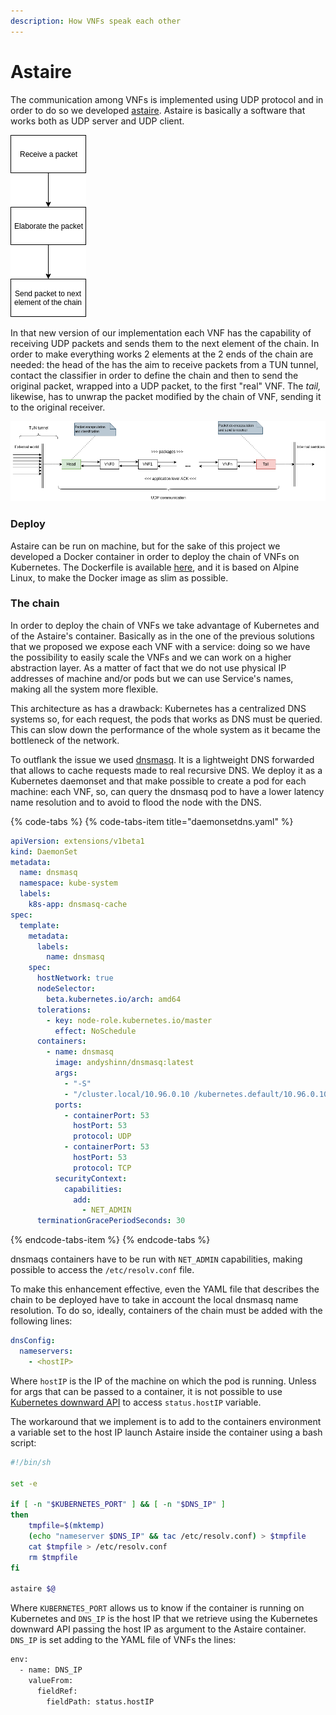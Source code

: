 ```yaml
---
description: How VNFs speak each other
---
```


# Astaire

The communication among VNFs is implemented using UDP protocol and in order to do so we developed [astaire](https://github.com/Augugrumi/astaire). Astaire is basically a software that works both as UDP server and UDP client. 

![How Astaire works](.gitbook/assets/astaire-algorithm.png)

In that new version of our implementation each VNF has the capability of receiving UDP packets and sends them to the next element of the chain. In order to make everything works 2 elements at the 2 ends of the chain are needed: the head of the has the aim to receive packets from a TUN tunnel, contact the classifier in order to define the chain and then to send the original packet, wrapped into a UDP packet, to the first "real" VNF. The _tail,_ likewise, has to unwrap the packet modified by the chain of VNF, sending it to the original receiver.

![](.gitbook/assets/astaire.png)

### Deploy

Astaire can be run on machine, but for the sake of this project we developed a Docker container in order to deploy the chain of VNFs on Kubernetes. The Dockerfile is available [here](https://github.com/Augugrumi/astaire/blob/master/Dockerfile), and it is based on Alpine Linux, to make the Docker image as slim as possible. 

### The chain

In order to deploy the chain of VNFs we take advantage of Kubernetes and of the Astaire's container. Basically as in the one of the previous solutions that we proposed we expose each VNF with a service: doing so we have the possibility to easily scale the VNFs and we can work on a higher abstraction layer. As a matter of fact that we do not use physical IP addresses of machine and/or pods but we can use Service's names, making all the system more flexible.

This architecture as has a drawback: Kubernetes has a centralized DNS systems so, for each request, the pods that works as DNS must be queried. This can slow down the performance of the whole system as it became the bottleneck of the network.

To outflank the issue we used [dnsmasq](http://www.thekelleys.org.uk/dnsmasq/doc.html). It is a lightweight DNS forwarded that allows to cache requests made to real recursive DNS. We deploy it as a Kubernetes daemonset and that make possible to create a pod for each machine: each VNF, so, can query the dnsmasq pod to have a lower latency name resolution and to avoid to flood the node with the DNS.

{% code-tabs %}
{% code-tabs-item title="daemonsetdns.yaml" %}
```yaml
apiVersion: extensions/v1beta1
kind: DaemonSet
metadata:
  name: dnsmasq
  namespace: kube-system
  labels:
    k8s-app: dnsmasq-cache
spec:
  template:
    metadata:
      labels:
        name: dnsmasq
    spec:
      hostNetwork: true
      nodeSelector:
        beta.kubernetes.io/arch: amd64
      tolerations:
        - key: node-role.kubernetes.io/master
          effect: NoSchedule
      containers:
        - name: dnsmasq
          image: andyshinn/dnsmasq:latest
          args:
            - "-S"
            - "/cluster.local/10.96.0.10 /kubernetes.default/10.96.0.10"
          ports:
            - containerPort: 53
              hostPort: 53
              protocol: UDP
            - containerPort: 53
              hostPort: 53
              protocol: TCP
          securityContext:
            capabilities:
              add:
                - NET_ADMIN
      terminationGracePeriodSeconds: 30
```
{% endcode-tabs-item %}
{% endcode-tabs %}

dnsmaqs containers have to be run with `NET_ADMIN` capabilities, making possible to access the `/etc/resolv.conf` file. 

To make this enhancement effective, even the YAML file that describes the chain to be deployed have to take in account the local dnsmasq name resolution. To do so, ideally, containers of the chain must be added with the following lines:

```yaml
dnsConfig:
  nameservers:
    - <hostIP>
```

Where `hostIP` is the IP of the machine on which the pod is running. Unless for args that can be passed to a container, it is not possible to use [Kubernetes downward API](https://kubernetes.io/docs/tasks/inject-data-application/downward-api-volume-expose-pod-information/#the-downward-api) to access `status.hostIP` variable. 

The workaround that we implement is to add to the containers environment a variable set to the host IP launch Astaire inside the container using a bash script:

```bash
#!/bin/sh

set -e

if [ -n "$KUBERNETES_PORT" ] && [ -n "$DNS_IP" ]
then
    tmpfile=$(mktemp)
    (echo "nameserver $DNS_IP" && tac /etc/resolv.conf) > $tmpfile
    cat $tmpfile > /etc/resolv.conf
    rm $tmpfile
fi

astaire $@
```

Where `KUBERNETES_PORT`  allows us to know if the container is running on Kubernetes and `DNS_IP` is the host IP that we retrieve using the Kubernetes downward API passing the host IP as argument to the Astaire container. `DNS_IP` is set adding to the YAML file of VNFs the lines:

```bash
env:
  - name: DNS_IP
    valueFrom:
      fieldRef:
        fieldPath: status.hostIP
```



